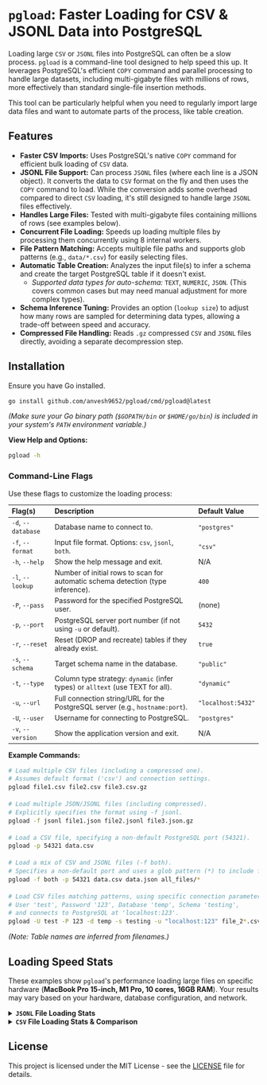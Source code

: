 # `pgload`: Faster Loading for CSV & JSONL Data into PostgreSQL

Loading large `CSV` or `JSONL` files into PostgreSQL can often be a slow process. `pgload` is a command-line tool designed to help speed this up. It leverages PostgreSQL's efficient `COPY` command and parallel processing to handle large datasets, including multi-gigabyte files with millions of rows, more effectively than standard single-file insertion methods.

This tool can be particularly helpful when you need to regularly import large data files and want to automate parts of the process, like table creation.

## Features

*   **Faster CSV Imports:** Uses PostgreSQL's native `COPY` command for efficient bulk loading of `CSV` data.
*   **JSONL File Support:** Can process `JSONL` files (where each line is a JSON object). It converts the data to `CSV` format on the fly and then uses the `COPY` command to load. While the conversion adds some overhead compared to direct `CSV` loading, it's still designed to handle large `JSONL` files effectively.
*   **Handles Large Files:** Tested with multi-gigabyte files containing millions of rows (see examples below).
*   **Concurrent File Loading:** Speeds up loading multiple files by processing them concurrently using 8 internal workers.
*   **File Pattern Matching:** Accepts multiple file paths and supports glob patterns (e.g., `data/*.csv`) for easily selecting files.
*   **Automatic Table Creation:** Analyzes the input file(s) to infer a schema and create the target PostgreSQL table if it doesn't exist.
    *   *Supported data types for auto-schema:* `TEXT`, `NUMERIC`, `JSON`. (This covers common cases but may need manual adjustment for more complex types).
*   **Schema Inference Tuning:** Provides an option (`lookup size`) to adjust how many rows are sampled for determining data types, allowing a trade-off between speed and accuracy.
*   **Compressed File Handling:** Reads `.gz` compressed `CSV` and `JSONL` files directly, avoiding a separate decompression step.

## Installation

Ensure you have Go installed.

```sh
go install github.com/anvesh9652/pgload/cmd/pgload@latest
```

*(Make sure your Go binary path (`$GOPATH/bin` or `$HOME/go/bin`) is included in your system's `PATH` environment variable.)*

**View Help and Options:**
```sh
pgload -h
```

### Command-Line Flags

Use these flags to customize the loading process:

| Flag(s)          | Description                                                                       | Default Value     |
| :--------------- | :-------------------------------------------------------------------------------- | :---------------- |
| `-d`, `--database` | Database name to connect to.                                                      | `"postgres"`      |
| `-f`, `--format`   | Input file format. Options: `csv`, `jsonl`, `both`.                               | `"csv"`           |
| `-h`, `--help`     | Show the help message and exit.                                                   | N/A               |
| `-l`, `--lookup`   | Number of initial rows to scan for automatic schema detection (type inference). | `400`             |
| `-P`, `--pass`     | Password for the specified PostgreSQL user.                                       | (none)            |
| `-p`, `--port`     | PostgreSQL server port number (if not using `-u` or default).                     | `5432`            |
| `-r`, `--reset`    | Reset (DROP and recreate) tables if they already exist.                           | `true`            |
| `-s`, `--schema`   | Target schema name in the database.                                               | `"public"`        |
| `-t`, `--type`     | Column type strategy: `dynamic` (infer types) or `alltext` (use TEXT for all).  | `"dynamic"`       |
| `-u`, `--url`      | Full connection string/URL for the PostgreSQL server (e.g., `hostname:port`).     | `"localhost:5432"`|
| `-U`, `--user`     | Username for connecting to PostgreSQL.                                            | `"postgres"`      |
| `-v`, `--version`  | Show the application version and exit.                                            | N/A               |


**Example Commands:**

```sh
# Load multiple CSV files (including a compressed one).
# Assumes default format ('csv') and connection settings.
pgload file1.csv file2.csv file3.csv.gz

# Load multiple JSON/JSONL files (including compressed).
# Explicitly specifies the format using -f jsonl.
pgload -f jsonl file1.json file2.jsonl file3.json.gz

# Load a CSV file, specifying a non-default PostgreSQL port (54321).
pgload -p 54321 data.csv

# Load a mix of CSV and JSONL files (-f both).
# Specifies a non-default port and uses a glob pattern (*) to include files.
pgload -f both -p 54321 data.csv data.json all_files/*

# Load CSV files matching patterns, using specific connection parameters:
# User 'test', Password '123', Database 'temp', Schema 'testing',
# and connects to PostgreSQL at 'localhost:123'.
pgload -U test -P 123 -d temp -s testing -u "localhost:123" file_2*.csv test1.csv dummy/*/*.csv
```

*(Note: Table names are inferred from filenames.)*

## Loading Speed Stats

These examples show `pgload`'s performance loading large files on specific hardware (**MacBook Pro 15-inch, M1 Pro, 10 cores, 16GB RAM**). Your results may vary based on your hardware, database configuration, and network.

<details>
    <summary><b><code>JSONL</code> File Loading Stats</b></summary>

*   **3.3 Million Rows / 4.5GB Uncompressed JSONL:** ~55 seconds
    ```    ❯ pgload -f jsonl /path/to/usage_data_3m.json
    status=SUCCESS rows_inserted=3.30M file_size=4.5GB file=/path/to/usage_data_3m.json ... took=54.72s
    ```
*   **4.0 Million Rows / 5.5GB Uncompressed JSONL:** ~1 minute 2 seconds
    ```    ❯ pgload -f jsonl /path/to/usage_data_4m.json
    status=SUCCESS rows_inserted=4.00M file_size=5.5GB file=/path/to/usage_data_4m.json ... took=1m2.03s
    ```
*   **5.5 Million Rows / 7.5GB Uncompressed JSONL:** ~1 minute 33 seconds
    ```    ❯ pgload -f jsonl /path/to/usage_data_5_5m.json
    status=SUCCESS rows_inserted=5.50M file_size=7.5GB file=/path/to/usage_data_5_5m.json ... took=1m33.15s
    ```
*   **12.55 Million Rows / 17GB Uncompressed JSONL:** ~3 minutes 7 seconds
    ```
    ❯ pgload -f jsonl /path/to/usage-data.json
    status=SUCCESS rows_inserted=12.55M file_size=17GB file=/path/to/usage-data.json ... took=3m6.60s
    ```
*   **12.55 Million Rows / 486MB Compressed (`.gz`) JSONL:** ~3 minutes 11 seconds
    ```
    ❯ pgload -s gz -f jsonl /path/to/usage-data.json.gz
    status=SUCCESS rows_inserted=12.55M file_size=486MB file=/path/to/usage-data.json.gz ... took=3m10.61s
    ```

*(Note: Example output slightly condensed. Full paths replaced.)*
</details>

<details >
<summary><b><code>CSV</code> File Loading Stats & Comparison</b></summary>

Tests performed using `converted_3m.csv` (3.3 Million rows, ~3.9GB) on the reference hardware.

#### Performance Summary:

| Tool                        | Load Time        | Notes                       |
| :-------------------------- | :--------------- | :-------------------------- |
| **`pgload`**                  | **~41 seconds**  | Average of modes below      |
| `pgload` (-t dynamic)         | ~41.3 seconds    | Dynamic type detection      |
| `pgload` (-t alltext)         | ~40.7 seconds    | Faster, uses only TEXT type |
| `timescaledb-parallel-copy` | ~41.4 seconds    | Best result (`--workers 8`) |
| JetBrains IDE (GoLand)      | ~119 seconds     | Standard GUI import         |

* JetBrains IDE Import Time:
<br></br>
![JetBrains IDE import time for 3.3M rows (~2min)](images/jetbrains.png)
<br></br>
* `pgload` Import Time (similar conditions):
<br></br>
![pgload import time for 3.3M rows CSV (~41s)](images/pgload.png)
<br></br>
<br>
<details>
 <summary><code>timescaledb-parallel-copy</code> import times</summary>

**Test Setup:**
*   **Target Table:** `test3.converted_3m_timescale` (Pre-created with all `TEXT` columns)

**Results Summary Table:**

| `workers` Flag | `batch-size` Flag | Time Taken (seconds) |
| :------------- | :---------------- | :------------------- |
| Default (1)    | Default(5k)           | 45.51s               |
| 8              | Default           | 41.39s               |
| 5              | Default           | 45.22s               |
| 5              | 10000             | 42.07s               |

**Raw Command Outputs:**

```bash
# Default Workers=1
❯ go run main.go --connection="host=localhost port=5432 user=postgres sslmode=disable" --table converted_3m_timescale --schema test3 --file "/Users/agali/Downloads/temp/my_data/converted_3m.csv" "billing_account_id, service, sku, usage_start_time, usage_end_time, project, labels, system_labels, location, resource, tags, price, subscription, transaction_type, export_time, cost, currency, currency_conversion_rate, usage, credits, invoice, cost_type, adjustment_info, cost_at_list" --skip-header true
2025/04/10 00:08:14 Copy command: COPY "test3"."converted_3m_timescale" FROM STDIN WITH DELIMITER ','  CSV
2025/04/10 00:08:59 total rows 3300001
COPY 3300001 took 45.508942916s

# Workers = 8
❯ go run main.go --connection="host=localhost port=5432 user=postgres sslmode=disable" --table converted_3m_timescale --schema test3 --file "/Users/agali/Downloads/temp/my_data/converted_3m.csv" "billing_account_id, service, sku, usage_start_time, usage_end_time, project, labels, system_labels, location, resource, tags, price, subscription, transaction_type, export_time, cost, currency, currency_conversion_rate, usage, credits, invoice, cost_type, adjustment_info, cost_at_list" --skip-header true --workers 8
2025/04/10 00:02:45 Copy command: COPY "test3"."converted_3m_timescale" FROM STDIN WITH DELIMITER ','  CSV
2025/04/10 00:03:26 total rows 3300001
COPY 3300001 took 41.389381459s

# Workers = 5
❯ go run main.go --connection="host=localhost port=5432 user=postgres sslmode=disable" --table converted_3m_timescale --schema test3 --file "/Users/agali/Downloads/temp/my_data/converted_3m.csv" "billing_account_id, service, sku, usage_start_time, usage_end_time, project, labels, system_labels, location, resource, tags, price, subscription, transaction_type, export_time, cost, currency, currency_conversion_rate, usage, credits, invoice, cost_type, adjustment_info, cost_at_list" --skip-header true --workers 5
2025/04/10 00:04:04 Copy command: COPY "test3"."converted_3m_timescale" FROM STDIN WITH DELIMITER ','  CSV
2025/04/10 00:04:49 total rows 3300001
COPY 3300001 took 45.222426583s

# Workers = 5, Batch Size = 10000
❯ go run main.go --connection="host=localhost port=5432 user=postgres sslmode=disable" --table converted_3m_timescale --schema test3 --file "/Users/agali/Downloads/temp/my_data/converted_3m.csv" "billing_account_id, service, sku, usage_start_time, usage_end_time, project, labels, system_labels, location, resource, tags, price, subscription, transaction_type, export_time, cost, currency, currency_conversion_rate, usage, credits, invoice, cost_type, adjustment_info, cost_at_list" --skip-header true --workers 5 --batch-size 10000
2025/04/10 00:06:01 Copy command: COPY "test3"."converted_3m_timescale" FROM STDIN WITH DELIMITER ','  CSV
2025/04/10 00:06:42 total rows 3300001
COPY 3300001 took 42.070157s
```
</details>
</details>

## License

This project is licensed under the MIT License - see the [LICENSE](LICENSE) file for details.